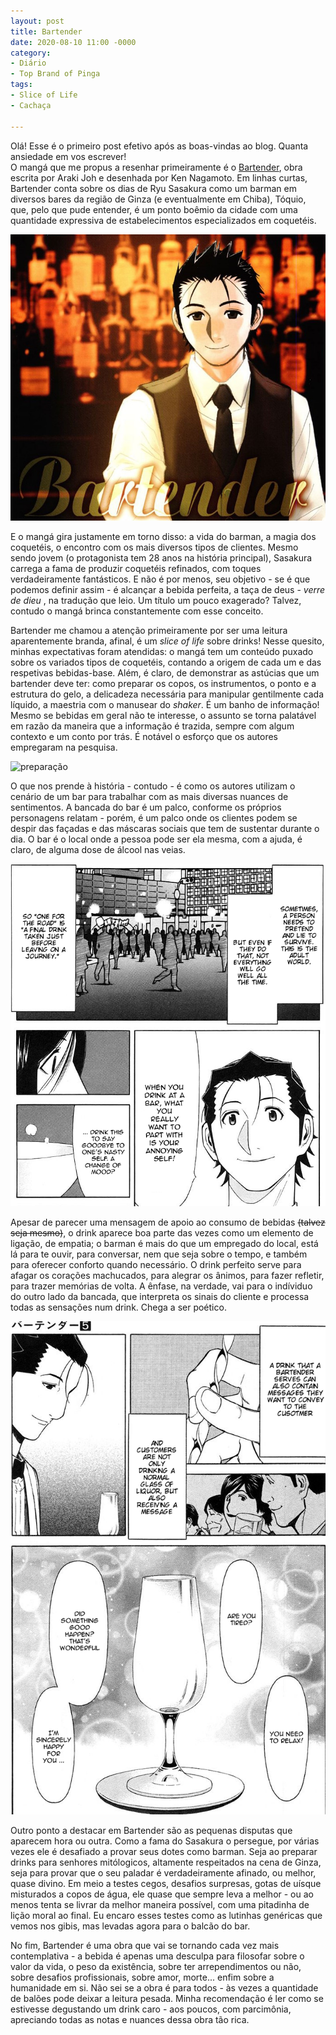 ```yaml
---
layout: post
title: Bartender
date: 2020-08-10 11:00 -0000
category:
- Diário
- Top Brand of Pinga
tags:
- Slice of Life
- Cachaça

---
```


Olá! Esse é o primeiro post efetivo após as boas-vindas ao blog. Quanta ansiedade em vos escrever!
<br>
O mangá que me propus a resenhar primeiramente é o [Bartender](https://www.mangaupdates.com/series.html?id=4904), obra escrita por Araki Joh e desenhada por Ken Nagamoto. Em linhas curtas, Bartender conta sobre os dias de Ryu Sasakura como um barman em diversos bares da região de Ginza (e eventualmente em Chiba), Tóquio, que, pelo que pude entender, é um ponto boêmio da cidade com uma quantidade expressiva de estabelecimentos especializados em coquetéis.<br>

![capa](/assets/images/bartender/capa.jpg)


E o mangá gira justamente em torno disso: a vida do barman, a magia dos coquetéis, o encontro com os mais diversos tipos de clientes. Mesmo sendo jovem (o protagonista tem 28 anos na história principal), Sasakura carrega a fama de produzir coquetéis refinados, com toques verdadeiramente fantásticos. E não é por menos, seu objetivo - se é que podemos definir assim - é alcançar a bebida perfeita, a taça de deus - <em> verre de dieu </em>, na tradução que leio. Um título um pouco exagerado? Talvez, contudo o mangá brinca constantemente com esse conceito. <br>

Bartender me chamou a atenção primeiramente por ser uma leitura aparentemente branda, afinal, é um *slice of life* sobre drinks! Nesse quesito, minhas expectativas foram atendidas: o mangá tem um conteúdo puxado sobre os variados tipos de coquetéis, contando a origem de cada um e das respetivas bebidas-base. Além, é claro, de demonstrar as astúcias que um bartender deve ter: como preparar os copos, os instrumentos, o ponto e a estrutura do gelo, a delicadeza necessária para manipular gentilmente cada líquido, a maestria com o manusear do *shaker*. É um banho de informação! Mesmo se bebidas em geral não te interesse, o assunto se torna palatável em razão da maneira que a informação é trazida, sempre com algum contexto e um conto por trás. É notável o esforço que os autores empregaram na pesquisa. <br>

![preparação](/assests/images/bartender/prep.png)


O que nos prende à história - contudo - é como os autores utilizam o cenário de um bar para trabalhar com as mais diversas nuances de sentimentos. A bancada do bar é um palco, conforme os próprios personagens relatam - porém, é um palco onde os clientes podem se despir das façadas e das máscaras sociais que tem de sustentar durante o dia. O bar é o local onde a pessoa pode ser ela mesma, com a ajuda, é claro, de alguma dose de álcool nas veias.

![palco](/assets/images/bartender/palco.png)


Apesar de parecer uma mensagem de apoio ao consumo de bebidas <del>(talvez seja mesmo)</del>, o drink aparece boa parte das vezes como um elemento de ligação, de empatia; o barman é mais do que um empregado do local, está lá para te ouvir, para conversar, nem que seja sobre o tempo, e também para oferecer conforto quando necessário. O drink perfeito serve para afagar os corações machucados, para alegrar os ânimos, para fazer refletir, para trazer memórias de volta. A ênfase, na verdade, vai para o indíviduo do outro lado da bancada, que interpreta os sinais do cliente e processa todas as sensações num drink. Chega a ser poético.<br>


![mensagem](/assets/images/bartender/mensagem.png)


Outro ponto a destacar em Bartender são as pequenas disputas que aparecem hora ou outra. Como a fama do Sasakura o persegue, por várias vezes ele é desafiado a provar seus dotes como barman. Seja ao preparar drinks para senhores mitólogicos, altamente respeitados na cena de Ginza, seja para provar que o seu paladar é verdadeiramente afinado, ou melhor, quase divino. Em meio a testes cegos, desafios surpresas, gotas de uísque misturados a copos de água, ele quase que sempre leva a melhor - ou ao menos tenta se livrar da melhor maneira possível, com uma pitadinha de lição moral ao final. Eu encaro esses testes como as lutinhas genéricas que vemos nos gibis, mas levadas agora para o balcão do bar.<br>


No fim, Bartender é uma obra que vai se tornando cada vez mais contemplativa - a bebida é apenas uma desculpa para filosofar sobre o valor da vida, o peso da existência, sobre ter arrependimentos ou não, sobre desafios profissionais, sobre amor, morte... enfim sobre a humanidade em si. Não sei se a obra é para todos - às vezes a quantidade de balões pode deixar a leitura pesada. Minha recomendação é ler como se estivesse degustando um drink caro - aos poucos, com parcimônia, apreciando todas as notas e nuances dessa obra tão rica.
